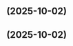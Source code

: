 ## [](http://192.168.0.50:3000/djamel/rpi-fan-deamon/compare/v1.0.4...v) (2025-10-02)
## [](http://192.168.0.50:3000/djamel/rpi-fan-deamon/compare/v1.0.3...v) (2025-10-02)
